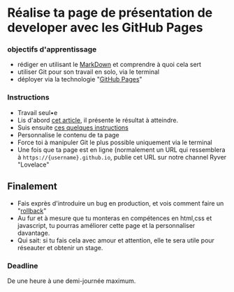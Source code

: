 # Réalise ta page de présentation de developer avec les GitHub Pages

### objectifs d'apprentissage
- rédiger en utilisant le [MarkDown](https://guides.github.com/features/mastering-markdown/) et comprendre à quoi cela sert
- utiliser Git pour son travail en solo, via le terminal
- déployer via la technologie "[GitHub Pages](https://pages.github.com/)"


### Instructions
- Travail seul•e
- Lis d'abord [cet article](https://dev.to/flexdinesh/create-your-developer-landing-page-with-github-pages---42jk), il présente le résultat à atteindre.
- Suis ensuite [ces quelques instructions](https://github.com/flexdinesh/dev-landing-page#github-pages)
- Personnalise le contenu de ta page
- Force toi à manipuler Git le plus possible uniquement via le terminal
- Une fois que ta page est en ligne (normalement un URL qui ressemblera à `https://{username}.github.io`, publie cet URL sur notre channel Ryver "Lovelace"

## Finalement
- Fais exprès d'introduire un bug en production, et vois comment faire un "[rollback](http://lmgtfy.com/?q=git+rollback+how-to)"
- Au fur et à mesure que tu monteras en compétences en html,css et javascript, tu pourras améliorer cette page et la personnaliser davantage. 
- Qui sait: si tu fais cela avec amour et attention, elle te sera utile pour réseauter et obtenir un stage.


### Deadline
De une heure à une demi-journée maximum.


